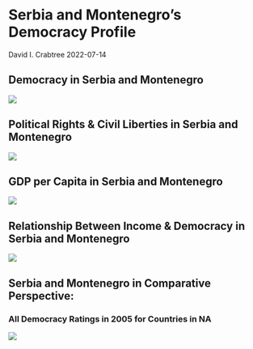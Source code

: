 Serbia and Montenegro’s Democracy Profile
================
David I. Crabtree
2022-07-14

## Democracy in Serbia and Montenegro

![](C:\Users\David\Desktop\PROGRA~1\FILESA~1\DEMOCR~1\reports\SERBIA~1/figure-gfm/Demscore-1.png)<!-- -->

## Political Rights & Civil Liberties in Serbia and Montenegro

![](C:\Users\David\Desktop\PROGRA~1\FILESA~1\DEMOCR~1\reports\SERBIA~1/figure-gfm/Political%20Rights%20&%20Civil%20Libs-1.png)<!-- -->

## GDP per Capita in Serbia and Montenegro

![](C:\Users\David\Desktop\PROGRA~1\FILESA~1\DEMOCR~1\reports\SERBIA~1/figure-gfm/GDP%20per%20Capita-1.png)<!-- -->

## Relationship Between Income & Democracy in Serbia and Montenegro

![](C:\Users\David\Desktop\PROGRA~1\FILESA~1\DEMOCR~1\reports\SERBIA~1/figure-gfm/Income%20&%20Dem-1.png)<!-- -->

## Serbia and Montenegro in Comparative Perspective:

### All Democracy Ratings in 2005 for Countries in NA

![](C:\Users\David\Desktop\PROGRA~1\FILESA~1\DEMOCR~1\reports\SERBIA~1/figure-gfm/Democracy%20in%20Comparative%20Perspective-1.png)<!-- -->
